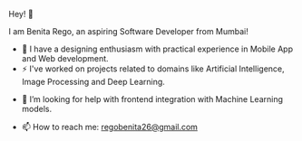 Hey! 👋

<!--
**benitarego/benitarego** is a ✨ _special_ ✨ repository because its `README.md` (this file) appears on your GitHub profile.
-->
I am Benita Rego, an aspiring Software Developer from Mumbai!

- 🔭 I have a designing enthusiasm with practical experience in Mobile App and Web development.
- ⚡ I've worked on projects related to domains like Artificial Intelligence, Image Processing and Deep Learning.
<!--- 🌱 I’m currently learning ...-->
<!--- 👯 I’m looking to collaborate on ...-->
- 🤔 I’m looking for help with frontend integration with Machine Learning models.
<!--- 💬 Ask me about ...-->
- 📫 How to reach me: regobenita26@gmail.com
<!--- 😄 Pronouns: ...-->
<!--- ⚡ Fun fact: ...-->

